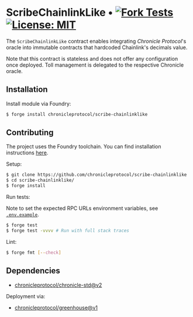 # ScribeChainlinkLike • [![Fork Tests](https://github.com/chronicleprotocol/scribe-chainlinklike/actions/workflows/fork-tests.yml/badge.svg)](https://github.com/chronicleprotocol/scribe-chainlinklike/actions/workflows/fork-tests.yml) [![License: MIT](https://img.shields.io/badge/License-MIT-yellow.svg)](https://opensource.org/licenses/MIT)

The `ScribeChainlinkLike` contract enables integrating _Chronicle Protocol_'s oracle into immutable contracts that hardcoded Chainlink's decimals value.

Note that this contract is stateless and does not offer any configuration once deployed. Toll management is delegated to the respective Chronicle oracle.


## Installation

Install module via Foundry:

```bash
$ forge install chronicleprotocol/scribe-chainlinklike
```

## Contributing

The project uses the Foundry toolchain. You can find installation instructions [here](https://getfoundry.sh/).

Setup:

```bash
$ git clone https://github.com/chronicleprotocol/scribe-chainlinklike
$ cd scribe-chainlinklike/
$ forge install
```

Run tests:

Note to set the expected RPC URLs environment variables, see [`.env.example`](./.env.example).

```bash
$ forge test
$ forge test -vvvv # Run with full stack traces
```

Lint:

```bash
$ forge fmt [--check]
```

## Dependencies

- [chronicleprotocol/chronicle-std@v2](https://github.com/chronicleprotocol/chronicle-std/tree/v2)

Deployment via:

- [chronicleprotocol/greenhouse@v1](https://github.com/chronicleprotocol/greenhouse/tree/v1)
